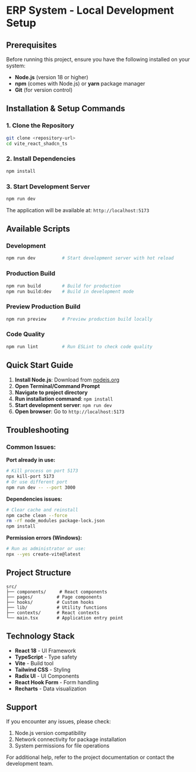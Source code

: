 # ERP System - Local Development Setup

## Prerequisites

Before running this project, ensure you have the following installed on your system:

- **Node.js** (version 18 or higher)
- **npm** (comes with Node.js) or **yarn** package manager
- **Git** (for version control)

## Installation & Setup Commands

### 1. Clone the Repository
```bash
git clone <repository-url>
cd vite_react_shadcn_ts
```

### 2. Install Dependencies
```bash
npm install
```

### 3. Start Development Server
```bash
npm run dev
```

The application will be available at: `http://localhost:5173`

## Available Scripts

### Development
```bash
npm run dev          # Start development server with hot reload
```

### Production Build
```bash
npm run build        # Build for production
npm run build:dev    # Build in development mode
```

### Preview Production Build
```bash
npm run preview      # Preview production build locally
```

### Code Quality
```bash
npm run lint         # Run ESLint to check code quality
```

## Quick Start Guide

1. **Install Node.js**: Download from [nodejs.org](https://nodejs.org/)
2. **Open Terminal/Command Prompt**
3. **Navigate to project directory**
4. **Run installation command**: `npm install`
5. **Start development server**: `npm run dev`
6. **Open browser**: Go to `http://localhost:5173`

## Troubleshooting

### Common Issues:

**Port already in use:**
```bash
# Kill process on port 5173
npx kill-port 5173
# Or use different port
npm run dev -- --port 3000
```

**Dependencies issues:**
```bash
# Clear cache and reinstall
npm cache clean --force
rm -rf node_modules package-lock.json
npm install
```

**Permission errors (Windows):**
```bash
# Run as administrator or use:
npx --yes create-vite@latest
```

## Project Structure

```
src/
├── components/     # React components
├── pages/         # Page components
├── hooks/         # Custom hooks
├── lib/           # Utility functions
├── contexts/      # React contexts
└── main.tsx       # Application entry point
```

## Technology Stack

- **React 18** - UI Framework
- **TypeScript** - Type safety
- **Vite** - Build tool
- **Tailwind CSS** - Styling
- **Radix UI** - UI Components
- **React Hook Form** - Form handling
- **Recharts** - Data visualization

## Support

If you encounter any issues, please check:
1. Node.js version compatibility
2. Network connectivity for package installation
3. System permissions for file operations

For additional help, refer to the project documentation or contact the development team.